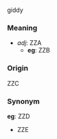 giddy
### Meaning
+ _adj_: ZZA
    + __eg__: ZZB

### Origin

ZZC

### Synonym

__eg__: ZZD

+ ZZE


